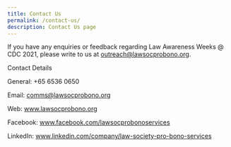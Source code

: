 ```yaml
---
title: Contact Us
permalink: /contact-us/
description: Contact Us page
---
```

If you have any enquiries or feedback regarding Law Awareness Weeks @ CDC 2021, please write to us at outreach@lawsocprobono.org.

Contact Details

General: +65 6536 0650

Email: comms@lawsocprobono.org

Web: www.lawsocprobono.org

Facebook: www.facebook.com/lawsocprobonoservices

LinkedIn: www.linkedin.com/company/law-society-pro-bono-services